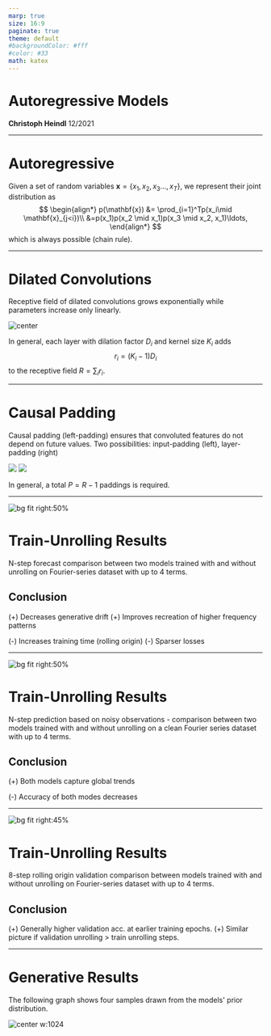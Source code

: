 ```yaml
---
marp: true
size: 16:9
paginate: true
theme: default
#backgroundColor: #fff
#color: #33
math: katex
---
```

<!-- 
_class: lead
_footer: 'https://github.com/cheind/autoregressive'
_paginate: false
 -->
<style>
section { 
    font-size: 20px; 
}
img[alt~="center"] {
  display: block;
  margin: 0 auto;
}
</style>
<style scoped>section { font-size: 30px; }</style>
# Autoregressive Models
**Christoph Heindl**
12/2021

---

# Autoregressive

Given a set of random variables $\mathbf{x}=\{x_1,x_2,x_3...,x_T\}$, we represent their joint distribution as
$$
\begin{align*}
p(\mathbf{x}) &= \prod_{i=1}^Tp(x_i\mid \mathbf{x}_{j<i})\\
&=p(x_1)p(x_2 \mid x_1)p(x_3 \mid x_2, x_1)\ldots,
\end{align*}
$$
which is always possible (chain rule).

---

# Dilated Convolutions
<!--_footer: Note, how each input (orange) within the receptive field is used exactly once.-->
Receptive field of dilated convolutions grows exponentially while parameters increase only linearly.

![center](wavenet-dilated-convolutions.svg)

In general, each layer with dilation factor $D_i$ and kernel size $K_i$ adds
$$
 r_i = (K_i-1)D_i
$$
to the receptive field $R=\sum_i r_i$.

---

# Causal Padding


Causal padding (left-padding) ensures that convoluted features do not depend on future values. Two possibilities: input-padding (left), layer-padding (right)

![](wavenet-causal-padding.svg) ![](wavenet-causal-padding2.svg)

In general, a total $P=R-1$ paddings is required.

<!--_footer: Autoregressive library uses layer-padding, WaveNet paper suggest input padding.-->
---

![bg fit right:50%](compare_curves_train_unroll.svg)

# Train-Unrolling Results

N-step forecast comparison between two models trained with and without unrolling on Fourier-series dataset with up to 4 terms.

## Conclusion
(+) Decreases generative drift
(+) Improves recreation of higher frequency patterns

(-) Increases training time (rolling origin)
(-) Sparser losses

---

![bg fit right:50%](compare_curves_noise.svg)

# Train-Unrolling Results

N-step prediction based on noisy observations - comparison between two models trained with and without unrolling on a clean Fourier series dataset with up to 4 terms.

## Conclusion
(+) Both models capture global trends

(-) Accuracy of both modes decreases

---

![bg fit right:45%](compare_val_acc.svg)

# Train-Unrolling Results

8-step rolling origin validation comparison between models trained with and without unrolling on Fourier-series dataset with up to 4 terms.

## Conclusion
(+) Generally higher validation acc. at earlier training epochs.
(+) Similar picture if validation unrolling > train unrolling steps.

---

# Generative Results

The following graph shows four samples drawn from the models' prior distribution.

![center w:1024](prior_samples.svg)
